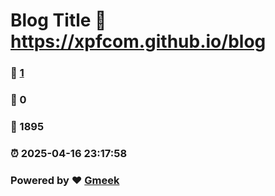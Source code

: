 # Blog Title :link: https://xpfcom.github.io/blog 
### :page_facing_up: [1](https://xpfcom.github.io/blog/tag.html) 
### :speech_balloon: 0 
### :hibiscus: 1895 
### :alarm_clock: 2025-04-16 23:17:58 
### Powered by :heart: [Gmeek](https://github.com/Meekdai/Gmeek)
